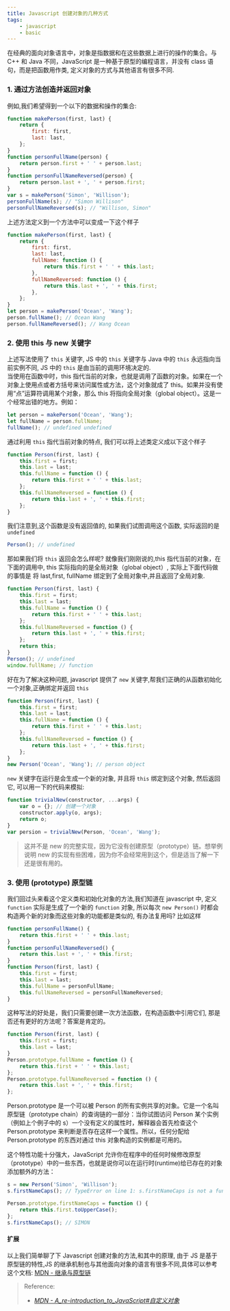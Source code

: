 ```yaml
---
title: Javascript 创建对象的几种方式
tags:
    - javascript
    - basic
---
```


在经典的面向对象语言中，对象是指数据和在这些数据上进行的操作的集合。与 C++ 和 Java 不同，JavaScript 是一种基于原型的编程语言，并没有 class 语句，而是把函数用作类, 定义对象的方式与其他语言有很多不同.

### 1. 通过方法创造并返回对象

例如,我们希望得到一个以下的数据和操作的集合:

```javascript
function makePerson(first, last) {
    return {
        first: first,
        last: last,
    };
}
function personFullName(person) {
    return person.first + ' ' + person.last;
}
function personFullNameReversed(person) {
    return person.last + ', ' + person.first;
}
var s = makePerson('Simon', 'Willison');
personFullName(s); // "Simon Willison"
personFullNameReversed(s); // "Willison, Simon"
```

上述方法定义到一个方法中可以变成一下这个样子

```javascript
function makePerson(first, last) {
    return {
        first: first,
        last: last,
        fullName: function () {
            return this.first + ' ' + this.last;
        },
        fullNameReversed: function () {
            return this.last + ', ' + this.first;
        },
    };
}
let person = makePerson('Ocean', 'Wang');
person.fullName(); // Ocean Wang
person.fullNameReversed(); // Wang Ocean
```

### 2. 使用 this 与 new 关键字

上述写法使用了 `this` 关键字, JS 中的 `this` 关键字与 Java 中的 `this` 永远指向当前实例不同, JS 中的 `this` 是由当前的调用环境决定的.  
当使用在函数中时，this 指代当前的对象，也就是调用了函数的对象。如果在一个对象上使用点或者方括号来访问属性或方法，这个对象就成了 this。如果并没有使用“点”运算符调用某个对象，那么 this 将指向全局对象（global object）。这是一个经常出错的地方。例如：

```javascript
let person = makePerson('Ocean', 'Wang');
let fullName = person.fullName;
fullName(); // undefined undefined
```

通过利用 `this` 指代当前对象的特点, 我们可以将上述类定义成以下这个样子

```javascript
function Person(first, last) {
    this.first = first;
    this.last = last;
    this.fullName = function () {
        return this.first + ' ' + this.last;
    };
    this.fullNameReversed = function () {
        return this.last + ', ' + this.first;
    };
}
```

我们注意到,这个函数是没有返回值的, 如果我们试图调用这个函数, 实际返回的是 `undefined`

```javascript
Person(); // undefined
```

那如果我们将 `this` 返回会怎么样呢? 就像我们刚刚说的,this 指代当前的对象，在下面的调用中, this 实际指向的是全局对象（global object）, 实际上下面代码做的事情是 将 last,first, fullName 绑定到了全局对象中,并且返回了全局对象.

```javascript
function Person(first, last) {
    this.first = first;
    this.last = last;
    this.fullName = function () {
        return this.first + ' ' + this.last;
    };
    this.fullNameReversed = function () {
        return this.last + ', ' + this.first;
    };
    return this;
}
Person(); // undefined
window.fullName; // function
```

好在为了解决这种问题, javascript 提供了 `new` 关键字,帮我们正确的从函数初始化一个对象,正确绑定并返回 `this`

```javascript
function Person(first, last) {
    this.first = first;
    this.last = last;
    this.fullName = function () {
        return this.first + ' ' + this.last;
    };
    this.fullNameReversed = function () {
        return this.last + ', ' + this.first;
    };
}
new Person('Ocean', 'Wang'); // person object
```

`new` 关键字在运行是会生成一个新的对象, 并且将 `this` 绑定到这个对象, 然后返回它, 可以用一下的代码来模拟:

```javascript
function trivialNew(constructor, ...args) {
    var o = {}; // 创建一个对象
    constructor.apply(o, args);
    return o;
}
var persion = trivialNew(Person, 'Ocean', 'Wang');
```

> 这并不是 new 的完整实现，因为它没有创建原型（prototype）链。想举例说明 new 的实现有些困难，因为你不会经常用到这个，但是适当了解一下还是很有用的。

### 3. 使用 (prototype) 原型链

我们回过头来看这个定义类和初始化对象的方法,我们知道在 javascript 中, 定义 `function` 实际是生成了一个新的 `function` 对象, 所以每次 `new Person()` 时都会构造两个新的对象而这些对象的功能都是类似的, 有办法复用吗? 比如这样

```javascript
function personFullName() {
    return this.first + ' ' + this.last;
}
function personFullNameReversed() {
    return this.last + ', ' + this.first;
}
function Person(first, last) {
    this.first = first;
    this.last = last;
    this.fullName = personFullName;
    this.fullNameReversed = personFullNameReversed;
}
```

这种写法的好处是，我们只需要创建一次方法函数，在构造函数中引用它们, 那是否还有更好的方法呢？答案是肯定的。

```javascript
function Person(first, last) {
    this.first = first;
    this.last = last;
}
Person.prototype.fullName = function () {
    return this.first + ' ' + this.last;
};
Person.prototype.fullNameReversed = function () {
    return this.last + ', ' + this.first;
};
```

Person.prototype 是一个可以被 Person 的所有实例共享的对象。它是一个名叫原型链（prototype chain）的查询链的一部分：当你试图访问 Person 某个实例（例如上个例子中的 s）一个没有定义的属性时，解释器会首先检查这个 Person.prototype 来判断是否存在这样一个属性。所以，任何分配给 Person.prototype 的东西对通过 this 对象构造的实例都是可用的。

这个特性功能十分强大，JavaScript 允许你在程序中的任何时候修改原型（prototype）中的一些东西，也就是说你可以在运行时(runtime)给已存在的对象添加额外的方法：

```javascript
s = new Person('Simon', 'Willison');
s.firstNameCaps(); // TypeError on line 1: s.firstNameCaps is not a function

Person.prototype.firstNameCaps = function () {
    return this.first.toUpperCase();
};
s.firstNameCaps(); // SIMON
```

#### 扩展

以上我们简单聊了下 Javascript 创建对象的方法,和其中的原理, 由于 JS 是基于原型链的特性,JS 的继承机制也与其他面向对象的语言有很多不同,具体可以参考这个文档: [MDN - 继承与原型链](https://developer.mozilla.org/zh-CN/docs/Web/JavaScript/Inheritance_and_the_prototype_chain)

> Reference:
>
> - _[MDN - A_re-introduction_to_JavaScript#自定义对象](hhttps://developer.mozilla.org/zh-CN/docs/Web/JavaScript/A_re-introduction_to_JavaScript#%E8%87%AA%E5%AE%9A%E4%B9%89%E5%AF%B9%E8%B1%A1)_
